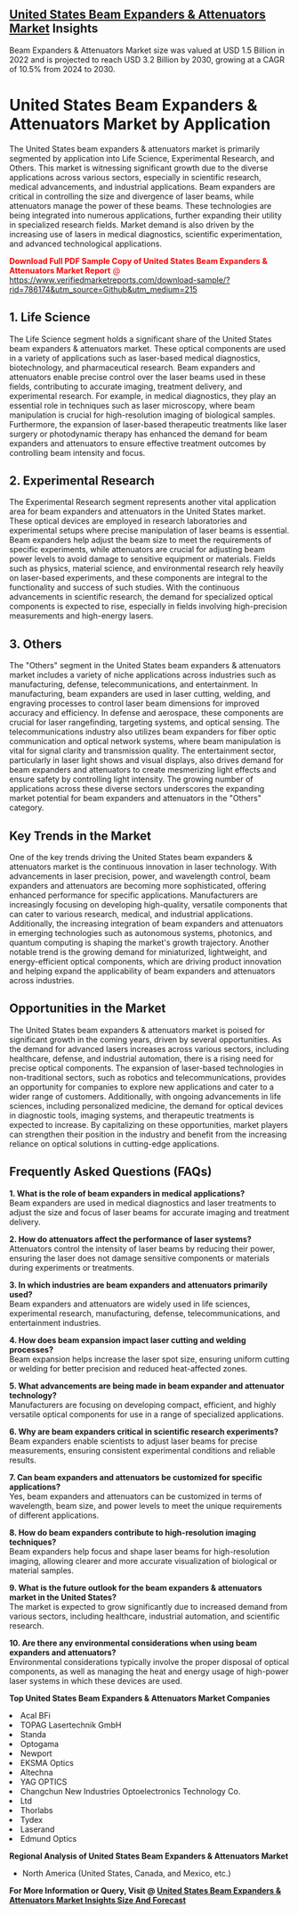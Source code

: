 <h2><a href="https://www.verifiedmarketreports.com/download-sample/?rid=786174&amp;utm_source=Github&amp;utm_medium=215" target="_blank">United States Beam Expanders & Attenuators Market</a> Insights</h2><p>Beam Expanders & Attenuators Market size was valued at USD 1.5 Billion in 2022 and is projected to reach USD 3.2 Billion by 2030, growing at a CAGR of 10.5% from 2024 to 2030.</p><p><div> <h1>United States Beam Expanders & Attenuators Market by Application</h1> <p>The United States beam expanders & attenuators market is primarily segmented by application into Life Science, Experimental Research, and Others. This market is witnessing significant growth due to the diverse applications across various sectors, especially in scientific research, medical advancements, and industrial applications. Beam expanders are critical in controlling the size and divergence of laser beams, while attenuators manage the power of these beams. These technologies are being integrated into numerous applications, further expanding their utility in specialized research fields. Market demand is also driven by the increasing use of lasers in medical diagnostics, scientific experimentation, and advanced technological applications.</p> <p><p><span class=""><span style="color: #ff0000;"><strong>Download Full PDF Sample Copy of United States Beam Expanders & Attenuators Market Report</strong> @ </span><a href="https://www.verifiedmarketreports.com/download-sample/?rid=786174&amp;utm_source=Github&amp;utm_medium=215" target="_blank">https://www.verifiedmarketreports.com/download-sample/?rid=786174&amp;utm_source=Github&amp;utm_medium=215</a></span></p></p> <h2>1. Life Science</h2> <p>The Life Science segment holds a significant share of the United States beam expanders & attenuators market. These optical components are used in a variety of applications such as laser-based medical diagnostics, biotechnology, and pharmaceutical research. Beam expanders and attenuators enable precise control over the laser beams used in these fields, contributing to accurate imaging, treatment delivery, and experimental research. For example, in medical diagnostics, they play an essential role in techniques such as laser microscopy, where beam manipulation is crucial for high-resolution imaging of biological samples. Furthermore, the expansion of laser-based therapeutic treatments like laser surgery or photodynamic therapy has enhanced the demand for beam expanders and attenuators to ensure effective treatment outcomes by controlling beam intensity and focus.</p> <h2>2. Experimental Research</h2> <p>The Experimental Research segment represents another vital application area for beam expanders and attenuators in the United States market. These optical devices are employed in research laboratories and experimental setups where precise manipulation of laser beams is essential. Beam expanders help adjust the beam size to meet the requirements of specific experiments, while attenuators are crucial for adjusting beam power levels to avoid damage to sensitive equipment or materials. Fields such as physics, material science, and environmental research rely heavily on laser-based experiments, and these components are integral to the functionality and success of such studies. With the continuous advancements in scientific research, the demand for specialized optical components is expected to rise, especially in fields involving high-precision measurements and high-energy lasers.</p> <h2>3. Others</h2> <p>The "Others" segment in the United States beam expanders & attenuators market includes a variety of niche applications across industries such as manufacturing, defense, telecommunications, and entertainment. In manufacturing, beam expanders are used in laser cutting, welding, and engraving processes to control laser beam dimensions for improved accuracy and efficiency. In defense and aerospace, these components are crucial for laser rangefinding, targeting systems, and optical sensing. The telecommunications industry also utilizes beam expanders for fiber optic communication and optical network systems, where beam manipulation is vital for signal clarity and transmission quality. The entertainment sector, particularly in laser light shows and visual displays, also drives demand for beam expanders and attenuators to create mesmerizing light effects and ensure safety by controlling light intensity. The growing number of applications across these diverse sectors underscores the expanding market potential for beam expanders and attenuators in the "Others" category.</p> <h2>Key Trends in the Market</h2> <p>One of the key trends driving the United States beam expanders & attenuators market is the continuous innovation in laser technology. With advancements in laser precision, power, and wavelength control, beam expanders and attenuators are becoming more sophisticated, offering enhanced performance for specific applications. Manufacturers are increasingly focusing on developing high-quality, versatile components that can cater to various research, medical, and industrial applications. Additionally, the increasing integration of beam expanders and attenuators in emerging technologies such as autonomous systems, photonics, and quantum computing is shaping the market's growth trajectory. Another notable trend is the growing demand for miniaturized, lightweight, and energy-efficient optical components, which are driving product innovation and helping expand the applicability of beam expanders and attenuators across industries.</p> <h2>Opportunities in the Market</h2> <p>The United States beam expanders & attenuators market is poised for significant growth in the coming years, driven by several opportunities. As the demand for advanced lasers increases across various sectors, including healthcare, defense, and industrial automation, there is a rising need for precise optical components. The expansion of laser-based technologies in non-traditional sectors, such as robotics and telecommunications, provides an opportunity for companies to explore new applications and cater to a wider range of customers. Additionally, with ongoing advancements in life sciences, including personalized medicine, the demand for optical devices in diagnostic tools, imaging systems, and therapeutic treatments is expected to increase. By capitalizing on these opportunities, market players can strengthen their position in the industry and benefit from the increasing reliance on optical solutions in cutting-edge applications.</p> <h2>Frequently Asked Questions (FAQs)</h2> <p><strong>1. What is the role of beam expanders in medical applications?</strong><br>Beam expanders are used in medical diagnostics and laser treatments to adjust the size and focus of laser beams for accurate imaging and treatment delivery.</p> <p><strong>2. How do attenuators affect the performance of laser systems?</strong><br>Attenuators control the intensity of laser beams by reducing their power, ensuring the laser does not damage sensitive components or materials during experiments or treatments.</p> <p><strong>3. In which industries are beam expanders and attenuators primarily used?</strong><br>Beam expanders and attenuators are widely used in life sciences, experimental research, manufacturing, defense, telecommunications, and entertainment industries.</p> <p><strong>4. How does beam expansion impact laser cutting and welding processes?</strong><br>Beam expansion helps increase the laser spot size, ensuring uniform cutting or welding for better precision and reduced heat-affected zones.</p> <p><strong>5. What advancements are being made in beam expander and attenuator technology?</strong><br>Manufacturers are focusing on developing compact, efficient, and highly versatile optical components for use in a range of specialized applications.</p> <p><strong>6. Why are beam expanders critical in scientific research experiments?</strong><br>Beam expanders enable scientists to adjust laser beams for precise measurements, ensuring consistent experimental conditions and reliable results.</p> <p><strong>7. Can beam expanders and attenuators be customized for specific applications?</strong><br>Yes, beam expanders and attenuators can be customized in terms of wavelength, beam size, and power levels to meet the unique requirements of different applications.</p> <p><strong>8. How do beam expanders contribute to high-resolution imaging techniques?</strong><br>Beam expanders help focus and shape laser beams for high-resolution imaging, allowing clearer and more accurate visualization of biological or material samples.</p> <p><strong>9. What is the future outlook for the beam expanders & attenuators market in the United States?</strong><br>The market is expected to grow significantly due to increased demand from various sectors, including healthcare, industrial automation, and scientific research.</p> <p><strong>10. Are there any environmental considerations when using beam expanders and attenuators?</strong><br>Environmental considerations typically involve the proper disposal of optical components, as well as managing the heat and energy usage of high-power laser systems in which these devices are used.</p></div></p><p><strong>Top United States Beam Expanders & Attenuators Market Companies</strong></p><div data-test-id=""><p><li>Acal BFi</li><li> TOPAG Lasertechnik GmbH</li><li> Standa</li><li> Optogama</li><li> Newport</li><li> EKSMA Optics</li><li> Altechna</li><li> YAG OPTICS</li><li> Changchun New Industries Optoelectronics Technology Co.</li><li> Ltd</li><li> Thorlabs</li><li> Tydex</li><li> Laserand</li><li> Edmund Optics</li></p><div><strong>Regional Analysis of&nbsp;United States Beam Expanders & Attenuators Market</strong></div><ul><li dir="ltr"><p dir="ltr">North America&nbsp;(United States, Canada, and Mexico, etc.)</p></li></ul><p><strong>For More Information or Query, Visit @&nbsp;</strong><strong><a href="https://www.verifiedmarketreports.com/product/beam-expanders-attenuators-market/?utm_source=Github&amp;utm_medium=215" target="_blank">United States Beam Expanders & Attenuators Market Insights Size And Forecast</a></strong></p></div>
